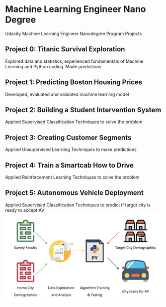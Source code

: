 # Machine Learning Engineer Nano Degree
Udacity Machine Learning Engineer Nanodegree Program Projects

## Project 0: Titanic Survival Exploration
Explored data and statistics, experienced fundamentals of Machine Learning and Python coding. Made predictions

## Project 1: Predicting Boston Housing Prices
Developed, evaluated and validated machine learning model

## Project 2: Building a Student Intervention System
Applied Supervised Classification Techniques to solve the problem

## Project 3: Creating Customer Segments
Applied Unsupervised Learning Techniques to make predictions

## Project 4: Train a Smartcab How to Drive
Applied Reinforcement Learning Techniques to solve the problem

## Project 5: Autonomous Vehicle Deployment
Applied Supervised Classification Techniques to predict if target city is ready to accept AV
<img src = "https://github.com/ramilsharifsoy/Machine_Learning_ND/blob/master/P5_AV_Deployment/AVD_References/DataFlow.png">
